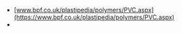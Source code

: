 - [www.bpf.co.uk/plastipedia/polymers/PVC.aspx](https://www.bpf.co.uk/plastipedia/polymers/PVC.aspx) 
- 
